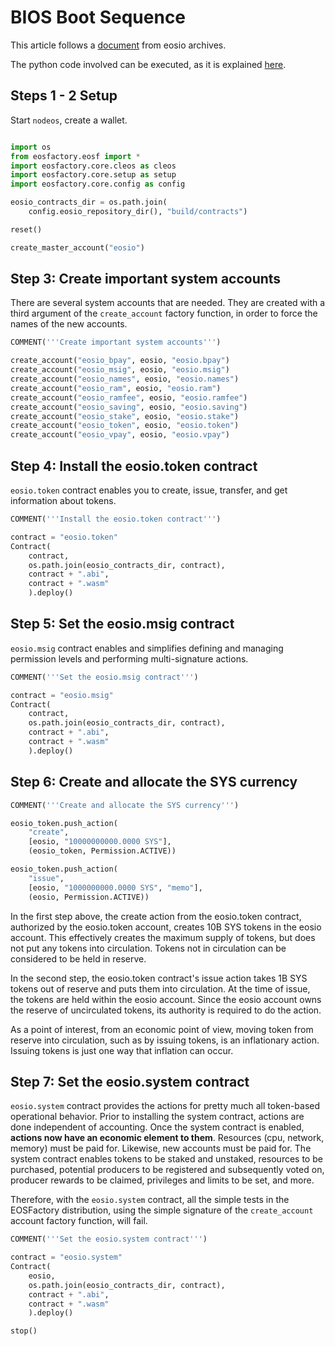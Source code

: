 # BIOS Boot Sequence

This article follows a [document](https://developers.eos.io/eosio-nodeos/docs/bios-boot-sequence) from eosio archives.

The python code involved can be executed, as it is explained [here](./README.html).

## Steps 1 - 2 Setup

Start `nodeos`, create a wallet.

```python

import os
from eosfactory.eosf import *
import eosfactory.core.cleos as cleos
import eosfactory.core.setup as setup
import eosfactory.core.config as config

eosio_contracts_dir = os.path.join(
    config.eosio_repository_dir(), "build/contracts")

reset()

create_master_account("eosio")
```
## Step 3: Create important system accounts

There are several system accounts that are needed. They are created with a third argument of the `create_account` factory function, in order to force the names of the new accounts.

```python
COMMENT('''Create important system accounts''')

create_account("eosio_bpay", eosio, "eosio.bpay")
create_account("eosio_msig", eosio, "eosio.msig")
create_account("eosio_names", eosio, "eosio.names")
create_account("eosio_ram", eosio, "eosio.ram")
create_account("eosio_ramfee", eosio, "eosio.ramfee")
create_account("eosio_saving", eosio, "eosio.saving")
create_account("eosio_stake", eosio, "eosio.stake")
create_account("eosio_token", eosio, "eosio.token")
create_account("eosio_vpay", eosio, "eosio.vpay")
```

## Step 4: Install the eosio.token contract

`eosio.token` contract enables you to create, issue, transfer, and get information about tokens.

```python
COMMENT('''Install the eosio.token contract''')

contract = "eosio.token"
Contract(
    contract, 
    os.path.join(eosio_contracts_dir, contract),
    contract + ".abi",
    contract + ".wasm"
    ).deploy()
```

## Step 5: Set the eosio.msig contract

`eosio.msig` contract enables and simplifies defining and managing permission levels and performing multi-signature actions.

```python
COMMENT('''Set the eosio.msig contract''')

contract = "eosio.msig"
Contract(
    contract, 
    os.path.join(eosio_contracts_dir, contract),
    contract + ".abi",
    contract + ".wasm"
    ).deploy()
```

## Step 6: Create and allocate the SYS currency

```python
COMMENT('''Create and allocate the SYS currency''')

eosio_token.push_action(
    "create",
    [eosio, "10000000000.0000 SYS"],
    (eosio_token, Permission.ACTIVE))

eosio_token.push_action(
    "issue",
    [eosio, "1000000000.0000 SYS", "memo"],
    (eosio, Permission.ACTIVE))
```

In the first step above, the create action from the eosio.token contract, authorized by the eosio.token account, creates 10B SYS tokens in the eosio account. This effectively creates the maximum supply of tokens, but does not put any tokens into circulation. Tokens not in circulation can be considered to be held in reserve.

In the second step, the eosio.token contract's issue action takes 1B SYS tokens out of reserve and puts them into circulation. At the time of issue, the tokens are held within the eosio account. Since the eosio account owns the reserve of uncirculated tokens, its authority is required to do the action.

As a point of interest, from an economic point of view, moving token from reserve into circulation, such as by issuing tokens, is an inflationary action. Issuing tokens is just one way that inflation can occur.

## Step 7: Set the eosio.system contract

`eosio.system` contract provides the actions for pretty much all token-based operational behavior. Prior to installing the system contract, actions are done independent of accounting. Once the system contract is enabled, **actions now have an economic element to them**. Resources (cpu, network, memory) must be paid for. Likewise, new accounts must be paid for. The system contract enables tokens to be staked and unstaked, resources to be purchased, potential producers to be registered and subsequently voted on, producer rewards to be claimed, privileges and limits to be set, and more.

Therefore, with the `eosio.system` contract, all the simple tests in the EOSFactory distribution, using the simple signature of the `create_account` account factory function, will fail.


```python
COMMENT('''Set the eosio.system contract''')

contract = "eosio.system"
Contract(
    eosio, 
    os.path.join(eosio_contracts_dir, contract),
    contract + ".abi",
    contract + ".wasm"
    ).deploy()
```

```python
stop()
```